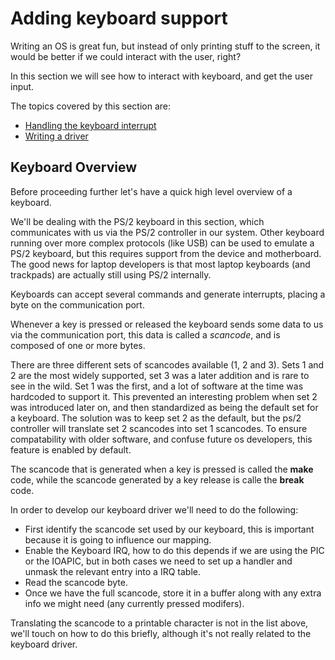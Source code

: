 # Adding keyboard support

Writing an OS is great fun, but instead of only printing stuff to the screen, it would be better if we could interact with the user, right?

In this section we will see how to interact with keyboard, and get the user input. 

The topics covered by this section are: 

* [Handling the keyboard interrupt](02_Interrupt_Handling.md)
* [Writing a driver](03_Driver_Implementation.md)

## Keyboard Overview

Before proceeding further let's have a quick high level overview of a keyboard.

We'll be dealing with the PS/2 keyboard in this section, which communicates with us via the PS/2 controller in our system. Other keyboard running over more complex protocols (like USB) can be used to emulate a PS/2 keyboard, but this requires support from the device and motherboard. The good news for laptop developers is that most laptop keyboards (and trackpads) are actually still using PS/2 internally.

Keyboards can accept several commands and generate interrupts, placing a byte on the communication port. 

Whenever a key is pressed or released the keyboard sends some data to us via the communication port, this data is called a *scancode*, and is composed of one or more bytes. 

There are three different sets of scancodes available (1, 2 and 3). Sets 1 and 2 are the most widely supported, set 3 was a later addition and is rare to see in the wild. Set 1 was the first, and a lot of software at the time was hardcoded to support it. This prevented an interesting problem when set 2 was introduced later on, and then standardized as being the default set for a keyboard. The solution was to keep set 2 as the default, but the ps/2 controller will translate set 2 scancodes into set 1 scancodes. To ensure compatability with older software, and confuse future os developers, this feature is enabled by default.

The scancode that is generated when a key is pressed is called the **make** code, while the scancode generated by a key release is calle the **break** code.

In order to develop our keyboard driver we'll need to do the following: 

* First identify the scancode set used by our keyboard, this is important because it is going to influence our mapping.
* Enable the Keyboard IRQ, how to do this depends if we are using the PIC or the IOAPIC, but in both cases we need to set up a handler and unmask the relevant entry into a IRQ table.
* Read the scancode byte.
* Once we have the full scancode, store it in a buffer along with any extra info we might need (any currently pressed modifers).

Translating the scancode to a printable character is not in the list above, we'll touch on how to do this briefly, although it's not really related to the keyboard driver.


